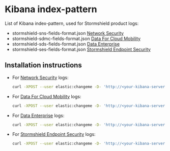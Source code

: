# Kibana index-pattern

List of Kibana index-pattern, used for Stormshield product logs:

* stormshield-sns-fields-format.json [Network Security](https://www.stormshield.com/products-services/products/network-security/)
* stormshield-sdmc-fields-format.json [Data For Cloud Mobility](https://www.stormshield.com/products/cloud-and-mobility/)
* stormshield-sds-fields-format.json [Data Enterprise](https://www.stormshield.com/products/enterprise)
* stormshield-ses-fields-format.json [Stormshield Endpoint Security](https://www.stormshield.com/products/stormshield-endpoint-security/)

## Installation instructions

* For [Network Security](https://www.stormshield.com/products-services/products/network-security/) logs:

  ```bash
  curl -XPOST --user elastic:changeme -D- 'http://<your-kibana-server>:5601/api/saved_objects/_bulk_create'  -H 'kbn-version: 6.8.2' -H 'kbn-xsrf: true' -H 'Content-Type: application/json' -d @stormshield-sns-fields-format.json
  ```

* For [Data For Cloud Mobility](https://www.stormshield.com/products/cloud-and-mobility/) logs:

  ```bash
  curl -XPOST --user elastic:changeme -D- 'http://<your-kibana-server>:5601/api/saved_objects/_bulk_create' -H 'kbn-version: 6.8.2' -H 'kbn-xsrf: true' -H 'Content-Type: application/json' -d @stormshield-sdmc-fields-format.json
  ```

* For [Data Enterprise](https://www.stormshield.com/products/enterprise) logs:

  ```bash
  curl -XPOST --user elastic:changeme -D- 'http://<your-kibana-server>:5601/api/saved_objects/_bulk_create' -H 'kbn-version: 6.8.2' -H 'kbn-xsrf: true' -H 'Content-Type: application/json' -d @stormshield-sds-fields-format.json
  ```

* For [Stormshield Endpoint Security](https://www.stormshield.com/products/stormshield-endpoint-security/) logs:

  ```bash
  curl -XPOST --user elastic:changeme -D- 'http://<your-kibana-server>:5601/api/saved_objects/_bulk_create' -H 'kbn-version: 6.8.2' -H 'kbn-xsrf: true' -H 'Content-Type: application/json' -d @stormshield-ses-fields-format.json
  ```
